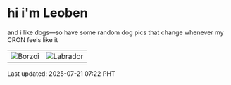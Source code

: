 # hi i'm Leoben

and i like dogs—so have some random dog pics that change whenever my CRON feels like it

|  |  |
|--------|----------|
| ![Borzoi](https://random-dog-vercel.vercel.app/api/random-borzoi?v=1753053729) | ![Labrador](https://random-dog-vercel.vercel.app/api/random-labrador?v=1753053729) |

Last updated: 2025-07-21 07:22 PHT
